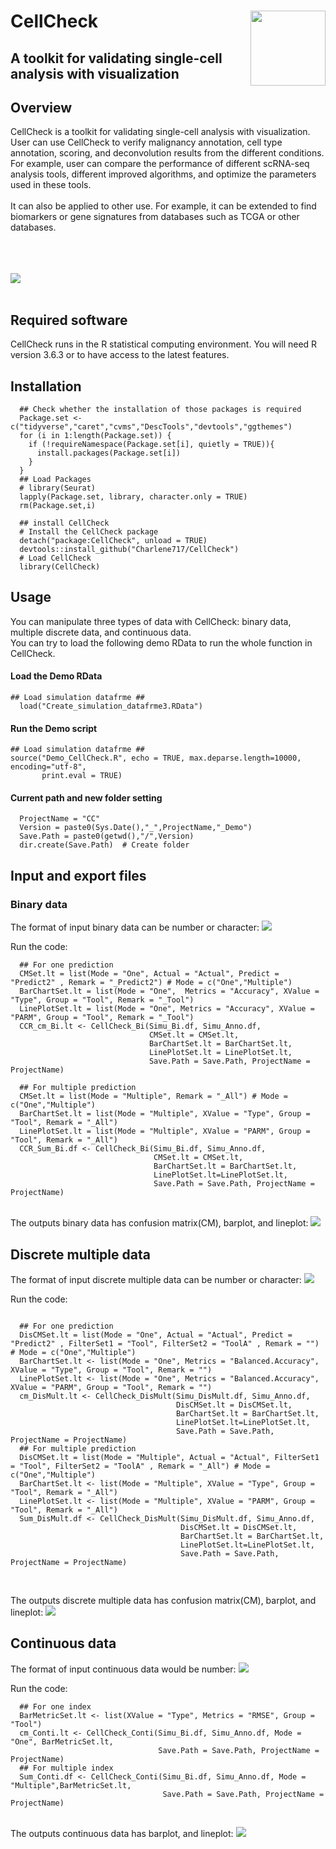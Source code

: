 # CellCheck <img src="Figures/CellCheck.png" align="right" width="120" />
## A toolkit for validating single-cell analysis with visualization

## Overview
CellCheck is a toolkit for validating single-cell analysis with visualization.
<br> User can use CellCheck to verify malignancy annotation, cell type annotation, scoring, and deconvolution results from the different conditions. For example, user can compare the performance of different scRNA-seq analysis tools, different improved algorithms, and optimize the parameters used in these tools.
<br> 
<br> It can also be applied to other use. For example, it can be extended to find biomarkers or gene signatures from databases such as TCGA or other databases.

<br> 
<br> 
<br> 
<img src="https://github.com/Charlene717/CellCheck/blob/main/Figures/CellCheck_Overview.jpg">
<br> 
<br>


## Required software
CellCheck runs in the R statistical computing environment. You will need R version 3.6.3 or to have access to the latest features.


## Installation

```{r, eval = FALSE}
  ## Check whether the installation of those packages is required 
  Package.set <- c("tidyverse","caret","cvms","DescTools","devtools","ggthemes")
  for (i in 1:length(Package.set)) {
    if (!requireNamespace(Package.set[i], quietly = TRUE)){
      install.packages(Package.set[i])
    }
  }
  ## Load Packages
  # library(Seurat)
  lapply(Package.set, library, character.only = TRUE)
  rm(Package.set,i)

  ## install CellCheck
  # Install the CellCheck package
  detach("package:CellCheck", unload = TRUE)
  devtools::install_github("Charlene717/CellCheck")
  # Load CellCheck
  library(CellCheck)
```

## Usage
You can manipulate three types of data with CellCheck: binary data, multiple discrete data, and continuous data.
<br> You can try to load the following demo RData to run the whole function in CellCheck.
#### Load the Demo RData ####
```{r, eval = FALSE}
## Load simulation datafrme ##
  load("Create_simulation_datafrme3.RData")
```
#### Run the Demo script ####
```{r, eval = FALSE}
## Load simulation datafrme ##
source("Demo_CellCheck.R", echo = TRUE, max.deparse.length=10000, encoding="utf-8",
       print.eval = TRUE) 
```

#### Current path and new folder setting ####
```{r, eval = FALSE}
  ProjectName = "CC"
  Version = paste0(Sys.Date(),"_",ProjectName,"_Demo")
  Save.Path = paste0(getwd(),"/",Version)
  dir.create(Save.Path)  # Create folder
```
  
## Input and export files
### Binary data
The format of input binary data can be number or character:
<img src="https://github.com/Charlene717/CellCheck/blob/main/Figures/Binary_data_Input.jpg">
<br>

Run the code:
```{r, eval = FALSE}
  ## For one prediction
  CMSet.lt = list(Mode = "One", Actual = "Actual", Predict = "Predict2" , Remark = "_Predict2") # Mode = c("One","Multiple")
  BarChartSet.lt = list(Mode = "One",  Metrics = "Accuracy", XValue = "Type", Group = "Tool", Remark = "_Tool")
  LinePlotSet.lt = list(Mode = "One", Metrics = "Accuracy", XValue = "PARM", Group = "Tool", Remark = "_Tool")
  CCR_cm_Bi.lt <- CellCheck_Bi(Simu_Bi.df, Simu_Anno.df,
                               CMSet.lt = CMSet.lt,
                               BarChartSet.lt = BarChartSet.lt,
                               LinePlotSet.lt = LinePlotSet.lt,
                               Save.Path = Save.Path, ProjectName = ProjectName)

  ## For multiple prediction
  CMSet.lt = list(Mode = "Multiple", Remark = "_All") # Mode = c("One","Multiple")
  BarChartSet.lt = list(Mode = "Multiple", XValue = "Type", Group = "Tool", Remark = "_All")
  LinePlotSet.lt = list(Mode = "Multiple", XValue = "PARM", Group = "Tool", Remark = "_All")
  CCR_Sum_Bi.df <- CellCheck_Bi(Simu_Bi.df, Simu_Anno.df,
                                CMSet.lt = CMSet.lt,
                                BarChartSet.lt = BarChartSet.lt,
                                LinePlotSet.lt=LinePlotSet.lt,
                                Save.Path = Save.Path, ProjectName = ProjectName)
```

<br> 
The outputs binary data has confusion matrix(CM), barplot, and lineplot:
<img src="https://github.com/Charlene717/CellCheck/blob/main/Figures/Binary_data.jpg">
<br> 


## Discrete multiple data
The format of input discrete multiple data can be number or character:
<img src="https://github.com/Charlene717/CellCheck/blob/main/Figures/Discrete_multiple_data_Input.jpg">
<br>

Run the code:
```{r, eval = FALSE}

  ## For one prediction
  DisCMSet.lt = list(Mode = "One", Actual = "Actual", Predict = "Predict2" , FilterSet1 = "Tool", FilterSet2 = "ToolA" , Remark = "") # Mode = c("One","Multiple")
  BarChartSet.lt <- list(Mode = "One", Metrics = "Balanced.Accuracy", XValue = "Type", Group = "Tool", Remark = "")
  LinePlotSet.lt <- list(Mode = "One", Metrics = "Balanced.Accuracy", XValue = "PARM", Group = "Tool", Remark = "")
  cm_DisMult.lt <- CellCheck_DisMult(Simu_DisMult.df, Simu_Anno.df,
                                     DisCMSet.lt = DisCMSet.lt,
                                     BarChartSet.lt = BarChartSet.lt,
                                     LinePlotSet.lt=LinePlotSet.lt,
                                     Save.Path = Save.Path, ProjectName = ProjectName)
  ## For multiple prediction
  DisCMSet.lt = list(Mode = "Multiple", Actual = "Actual", FilterSet1 = "Tool", FilterSet2 = "ToolA" , Remark = "_All") # Mode = c("One","Multiple")
  BarChartSet.lt <- list(Mode = "Multiple", XValue = "Type", Group = "Tool", Remark = "_All")
  LinePlotSet.lt <- list(Mode = "Multiple", XValue = "PARM", Group = "Tool", Remark = "_All")
  Sum_DisMult.df <- CellCheck_DisMult(Simu_DisMult.df, Simu_Anno.df,
                                      DisCMSet.lt = DisCMSet.lt,
                                      BarChartSet.lt = BarChartSet.lt,
                                      LinePlotSet.lt=LinePlotSet.lt,
                                      Save.Path = Save.Path, ProjectName = ProjectName)


```

<br> 
The outputs discrete multiple data has confusion matrix(CM), barplot, and lineplot:
<img src="https://github.com/Charlene717/CellCheck/blob/main/Figures/Discrete_multiple_data.jpg">
<br> 

## Continuous data
The format of input continuous data would be number:
<img src="https://github.com/Charlene717/CellCheck/blob/main/Figures/Continuous_data_Input.jpg">
<br> 

Run the code:
```{r, eval = FALSE}
  ## For one index
  BarMetricSet.lt <- list(XValue = "Type", Metrics = "RMSE", Group = "Tool")
  cm_Conti.lt <- CellCheck_Conti(Simu_Bi.df, Simu_Anno.df, Mode = "One", BarMetricSet.lt,
                                 Save.Path = Save.Path, ProjectName = ProjectName)
  ## For multiple index
  Sum_Conti.df <- CellCheck_Conti(Simu_Bi.df, Simu_Anno.df, Mode = "Multiple",BarMetricSet.lt,
                                  Save.Path = Save.Path, ProjectName = ProjectName)
```

<br> 
The outputs continuous data has barplot, and lineplot:
<img src="https://github.com/Charlene717/CellCheck/blob/main/Figures/Continuous_data.jpg">
<br> 

